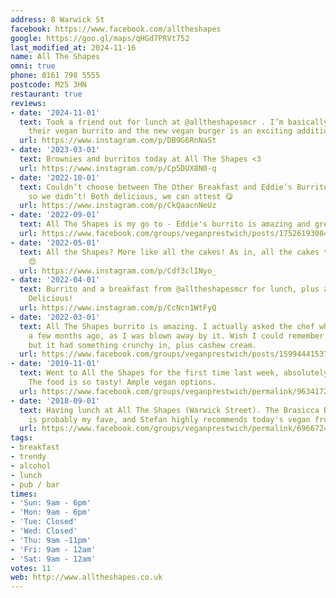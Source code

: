 ```yaml
---
address: 8 Warwick St
facebook: https://www.facebook.com/alltheshapes
google: https://goo.gl/maps/qHGd7PRVt752
last_modified_at: 2024-11-16
name: All The Shapes
omni: true
phone: 0161 798 5555
postcode: M25 3HN
restaurant: true
reviews:
- date: '2024-11-01'
  text: Took a friend out for lunch at @alltheshapesmcr . I’m basically always craving
    their vegan burrito and the new vegan burger is an exciting addition!
  url: https://www.instagram.com/p/DB9G6RnNaSt
- date: '2023-03-01'
  text: Brownies and burritos today at All The Shapes <3
  url: https://www.instagram.com/p/Cp5DUX8N0-q
- date: '2022-10-01'
  text: Couldn’t choose between The Other Breakfast and Eddie’s Burrito at @alltheshapesmcr
    so we didn’t! Both delicious, we can attest 😋
  url: https://www.instagram.com/p/CkQaacnNeUz
- date: '2022-09-01'
  text: All The Shapes is my go to - Eddie's burrito is amazing and great coffee too!
  url: https://www.facebook.com/groups/veganprestwich/posts/1752619308448811/?comment_id=1752741675103241
- date: '2022-05-01'
  text: All the Shapes? More like all the cakes! As in, all the cakes today are vegan
    😍
  url: https://www.instagram.com/p/Cdf3clINyo_
- date: '2022-04-01'
  text: Burrito and a breakfast from @alltheshapesmcr for lunch, plus a cheeky pint.
    Delicious!
  url: https://www.instagram.com/p/CcNcn1WtFyQ
- date: '2022-03-01'
  text: All The Shapes burrito is amazing. I actually asked the chef what was in it
    a few months ago, as I was blown away by it. Wish I could remember the details
    but it had something crunchy in, plus cashew cream.
  url: https://www.facebook.com/groups/veganprestwich/posts/1599444153766328/?comment_id=1606788413031902
- date: '2019-11-01'
  text: Went to All the Shapes for the first time last week, absolutely loved it :)
    The food is so tasty! Ample vegan options.
  url: https://www.facebook.com/groups/veganprestwich/permalink/963417200702363/
- date: '2018-09-01'
  text: Having lunch at All The Shapes (Warwick Street). The Brasicca Bowl in here
    is probably my fave, and Stefan highly recommends today's vegan fruit cake 😀
  url: https://www.facebook.com/groups/veganprestwich/permalink/696672494043503/
tags:
- breakfast
- trendy
- alcohol
- lunch
- pub / bar
times:
- 'Sun: 9am - 6pm'
- 'Mon: 9am - 6pm'
- 'Tue: Closed'
- 'Wed: Closed'
- 'Thu: 9am -11pm'
- 'Fri: 9am - 12am'
- 'Sat: 9am - 12am'
votes: 11
web: http://www.alltheshapes.co.uk
---
```

